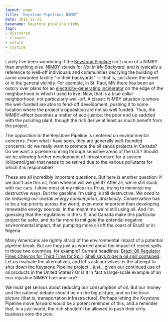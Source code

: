 ```yaml
---
layout: page
title: 'Keystone Pipeline: NIMBY'
date: 2011-12-31
basename: keystone_pipeline_nimby
tags:
- discourse
- climate
- nature
- justice
---
```


Lately I've been wondering if the
[Keystone Pipeline](http://en.wikipedia.org/wiki/Keystone_Pipeline)
isn't more of a NIMBY than anything else.
[NIMBY](http://en.wikipedia.org/wiki/NIMBY) stands for _Not In My
Backyard_, and is typically a reference to well-off individuals and
communities decrying the building of some unwanted facility "in their backyards"
&mdash; that is, just down the street or in the general vicinity. For example, in St.
Paul, MN there has been an outcry over plans for an
<a href="http://minneapolis.about.com/od/environment/a/rocktenn.htm">
electricity-generating incinerator</a> on the edge of the neighborhood in which
I used to live. Now, that is a blue collar neighborhood, not particularly
well-off. A classic NIMBY situation is where the well-funded are able to
fend-off development, pushing it to some location where the project's opposition
are not so well funded. Thus, the NIMBY-effect becomes a matter of eco-justice:
the poor end up saddled with the polluting plant, though the rich derive at
least as much benefit from the project.

<!--more-->

The opposition to the Keystone Pipeline is centered on environmental concerns.
From what I have seen, they are generally well-founded concerns: do we really
want to promote the oil sands projects in Canada? Do we want a pipeline running
through sensitive areas of the U.S.? Should we be allowing further development
of infrastructure for a system (oil/petrol/gas) that needs to be retired due to
the various pollutants for which it is responsible?

These are all incredibly important questions. But here is another question: if
we don't use this oil, from whence will we get it? After all, we're still stuck
with our cars. I drive most of my miles in a Prius, trying to minimize my
destructive ways. But the gasoline I'm using is still destructive. _We need to
be reducing our overall energy consumption, drastically_. Conservation has to be
a top priority across the world, even more important than developing renewable
energy sources. In the meantime we're still using oil. And I'm guessing that the
regulations in the U.S. and Canada make this particular project far safer, and
do far more to mitigate the potential negative environmental impact, than
pumping more oil off the coast of Brazil or in Nigeria.

Many Americans are rightly afraid of the environmental impact of a potential
pipeline break. But are they just as worried about the impact of recent spills
in those two countries, for example? Current headlines: [
Brazil Oil Regulator Fines Chevron for Third Time for Spill](http://www.bloomberg.com/news/2011-12-30/brazil-oil-regulator-fines-chevron-for-the-third-time-for-spill.html); [
Shell says Nigeria oil spill contained](http://www.reuters.com/article/2011/12/27/us-shell-nigeria-spill-idUSTRE7BQ0M220111227). Let us evaluate the alternatives,
and let's ask ourselves: is the attempt to shut down the Keystone Pipeline
project _ just_, given our continued use of oil products in the United States? Or
is it in fact a large-scale example of an eco-injustice NIMBY hue-and-cry?

We must get serious about reducing our consumption of oil. But our money and the
national debate should be on the big picture, and on the local picture (that is,
transportation infrastructure). Perhaps letting the Keystone Pipeline move
forward would be a potent reminder of this, and a reminder that, in a
just-world, the rich shouldn't be allowed to push their dirty business onto the
poor.
